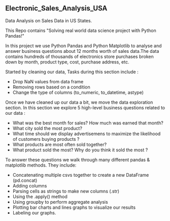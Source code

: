 ## Electronic_Sales_Analysis_USA
Data Analysis on Sales Data in US States.

This Repo contains "Solving real world data science project with Python Pandas!"

In this project we use Python Pandas and Python Matplotlib to analyse and answer business questions about 12 months worth of sales data.The data contains hundreds of thousands of electronics store purchases broken down by month, product type, cost, purchase address, etc.

Started by cleaning our data, Tasks during this section include :

* Drop NaN values from data frame
* Removing rows based on a condition
* Change the type of columns (to_numeric, to_datetime, astype)

Once we have cleaned up our data a bit, we move the data exploration section. In this section we explore 5 high-level business questions related to our data :
* What was the best month for sales? How much was earned that month?
* What city sold the most product?
* What time should we display advertisemens to maximize the likelihood of customers buying products ?
* What products are most often sold together?
* What product sold the most? Why do you think it sold the most ?

To answer these questions we walk through many different pandas & matplotlib methods. 
They include:
* Concatenating multiple csvs together to create a new DataFrame (pd.concat)
* Adding columns
* Parsing cells as strings to make new columns (.str)
* Using the .apply() method
* Using groupby to perform aggregate analysis
* Plotting bar charts and lines graphs to visualize our results
* Labeling our graphs.
